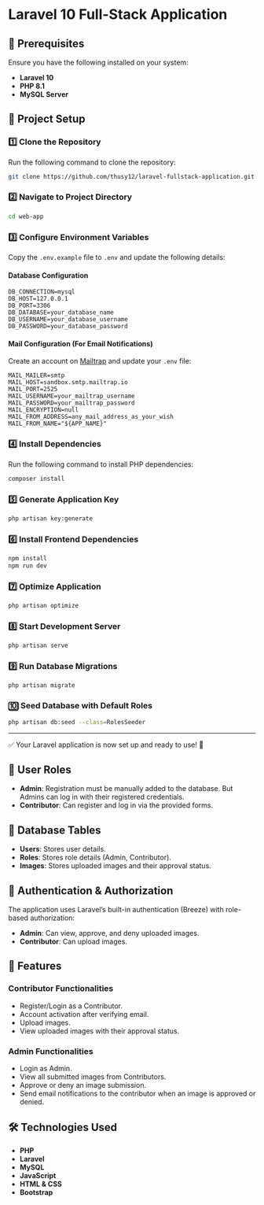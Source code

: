 # Laravel 10 Full-Stack Application

## 📌 Prerequisites

Ensure you have the following installed on your system:

- **Laravel 10**
- **PHP 8.1**
- **MySQL Server**

## 🚀 Project Setup

### 1️⃣ Clone the Repository

Run the following command to clone the repository:

```sh
git clone https://github.com/thusy12/laravel-fullstack-application.git
```

### 2️⃣ Navigate to Project Directory

```sh
cd web-app
```

### 3️⃣ Configure Environment Variables

Copy the `.env.example` file to `.env` and update the following details:

#### Database Configuration

```env
DB_CONNECTION=mysql
DB_HOST=127.0.0.1
DB_PORT=3306
DB_DATABASE=your_database_name
DB_USERNAME=your_database_username
DB_PASSWORD=your_database_password
```

#### Mail Configuration (For Email Notifications)

Create an account on [Mailtrap](https://mailtrap.io/) and update your `.env` file:

```env
MAIL_MAILER=smtp
MAIL_HOST=sandbox.smtp.mailtrap.io
MAIL_PORT=2525
MAIL_USERNAME=your_mailtrap_username
MAIL_PASSWORD=your_mailtrap_password
MAIL_ENCRYPTION=null
MAIL_FROM_ADDRESS=any_mail_address_as_your_wish
MAIL_FROM_NAME="${APP_NAME}"
```

### 4️⃣ Install Dependencies

Run the following command to install PHP dependencies:

```sh
composer install
```

### 5️⃣ Generate Application Key

```sh
php artisan key:generate
```

### 6️⃣ Install Frontend Dependencies

```sh
npm install
npm run dev
```

### 7️⃣ Optimize Application

```sh
php artisan optimize
```

### 8️⃣ Start Development Server

```sh
php artisan serve
```

### 9️⃣ Run Database Migrations

```sh
php artisan migrate
```

### 🔟 Seed Database with Default Roles

```sh
php artisan db:seed --class=RolesSeeder
```

---

✅ Your Laravel application is now set up and ready to use! 🎉

## 🔐 User Roles

- **Admin**: Registration must be manually added to the database. But Admins can log in with their registered credentials.
- **Contributor**: Can register and log in via the provided forms.

## 📂 Database Tables

- **Users**: Stores user details.
- **Roles**: Stores role details (Admin, Contributor).
- **Images**: Stores uploaded images and their approval status.

## 🔑 Authentication & Authorization

The application uses Laravel’s built-in authentication (Breeze) with role-based authorization:

- **Admin**: Can view, approve, and deny uploaded images.
- **Contributor**: Can upload images.

## 🎯 Features

### Contributor Functionalities

- Register/Login as a Contributor.
- Account activation after verifying email.
- Upload images.
- View uploaded images with their approval status.

### Admin Functionalities

- Login as Admin.
- View all submitted images from Contributors.
- Approve or deny an image submission.
- Send email notifications to the contributor when an image is approved or denied.

## 🛠️ Technologies Used

- **PHP**
- **Laravel**
- **MySQL**
- **JavaScript**
- **HTML & CSS**
- **Bootstrap**